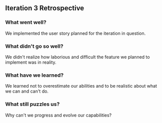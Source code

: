 ## Iteration 3 Retrospective
### What went well?
We implemented the user story planned for the iteration in question.

### What didn't go so well?
We didn't realize how laborious and difficult the feature we planned to implement was in reality.

### What have we learned?
We learned not to overestimate our abilities and to be realistic about what we can and can't do.

### What still puzzles us?
Why can't we progress and evolve our capabilities?
